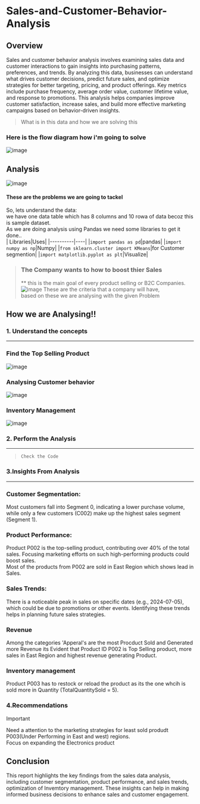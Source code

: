 # Sales-and-Customer-Behavior-Analysis
## Overview  
Sales and customer behavior analysis involves examining sales data and customer interactions to gain insights into purchasing patterns, preferences, and trends. By analyzing this data, businesses can understand what drives customer decisions, predict future sales, and optimize strategies for better targeting, pricing, and product offerings. Key metrics include purchase frequency, average order value, customer lifetime value, and response to promotions. This analysis helps companies improve customer satisfaction, increase sales, and build more effective marketing campaigns based on behavior-driven insights.  

> What is in this data and how we are solving this
### Here is the flow diagram how i'm going to solve
![image](https://github.com/user-attachments/assets/4c8bc78f-0c66-4df4-ae74-9acf535359c0)
## Analysis
![image](https://github.com/user-attachments/assets/3830ec08-64d3-409d-a74b-1d234b10fcec)
#### These are the problems we are going to tackel   
So, lets understand the data:  
we have one data table which has 8 columns and 10 rowa of data becoz this is sample dataset.  
As we are doing analysis using Pandas we need some libraries to get it done..  
| Libraries|Uses|
|----------|----|
|`import pandas as pd`|pandas|
|`import numpy as np`|Numpy|
|`from sklearn.cluster import KMeans`|for Customer segmention|
|`import matplotlib.pyplot as plt`|Visualize|

> ###  The Company wants to how to boost thier Sales
>  ** this is the main goal of every product selling or B2C Companies.
![image](https://github.com/user-attachments/assets/efe64877-050f-43f3-a7ea-db35574ea1c4)
These are the criteria that a company will have,  
based on these we are analysing with the given Problem  
## How we are Analysing!!  
### 1. Understand the concepts
-------------------------------
### Find the Top Selling Product  
![image](https://github.com/user-attachments/assets/a0764872-4ec6-44de-9286-3b24d53b548a)

### Analysing Customer behavior
![image](https://github.com/user-attachments/assets/bec582be-981e-4b09-9921-0a42475c2643)

### Inventory Management
![image](https://github.com/user-attachments/assets/fea9c94e-22eb-42ce-b149-ea5adcb12f54)



### 2. Perform the Analysis
-------------------------------
> `Check the Code`

### 3.Insights From Analysis
-------------------------------
### Customer Segmentation:   
Most customers fall into Segment 0, indicating a lower purchase volume, while only a few customers (C002) make up the highest sales segment (Segment 1).  
### Product Performance:  
Product P002 is the top-selling product, contributing over 40% of the total sales. Focusing marketing efforts on such high-performing products could boost sales.   
Most of the products from P002 are sold in East Region which shows lead in Sales.  
### Sales Trends:  
There is a noticeable peak in sales on specific dates (e.g., 2024-07-05), which could be due to promotions or other events. Identifying these trends helps in planning future sales strategies.
### Revenue  
Among the categories 'Apperal's are the most Procduct Sold and Generated more Revenue its Evident that Product ID P002 is Top Selling product, more sales in East Region and highest revenue generating Product.
### Inventory management
Product P003 has to restock or reload the product as its the one whcih is sold more in Quantity (TotalQuantitySold = 5).  

### 4.Recommendations
>[!Important]
> Need a attention to the marketing strategies for least sold produdt P003(Under Performing in East and west) regions.  
> Focus on expanding the Electronics product 

## Conclusion
This report highlights the key findings from the sales data analysis, including customer segmentation, product performance, and sales trends, optimization of Invemtory management. These insights can help in making informed business decisions to enhance sales and customer engagement.







